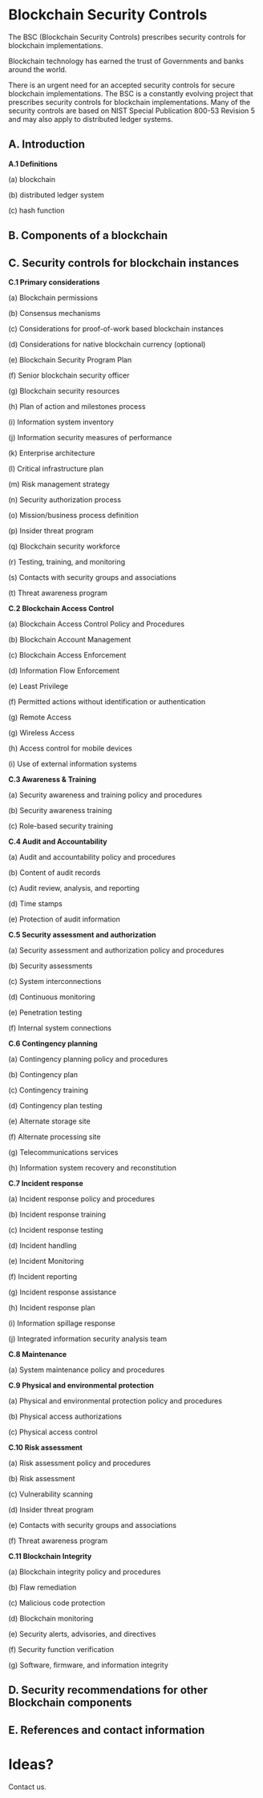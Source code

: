 Blockchain Security Controls
=====================================
The BSC (Blockchain Security Controls) prescribes security controls for blockchain implementations.

Blockchain technology has earned the trust of Governments and banks around the world. 

There is an urgent need for an accepted security controls for secure blockchain implementations.  The BSC is a constantly evolving project that prescribes security controls for blockchain implementations. Many of the security controls are based on NIST Special Publication 800-53 Revision 5 and may also apply to distributed ledger systems.


A. Introduction
------------------
**A.1 Definitions**

(a) blockchain

(b) distributed ledger system

(c) hash function

B. Components of a blockchain
------------------

C. Security controls for blockchain instances
------------------

**C.1 Primary considerations**

(a)  Blockchain permissions

(b) Consensus mechanisms

(c) Considerations for proof-of-work based blockchain instances

(d) Considerations for native blockchain currency (optional)

(e) Blockchain Security Program Plan

(f) Senior blockchain security officer

(g) Blockchain security resources

(h) Plan of action and milestones process

(i) Information system inventory

(j) Information security measures of performance

(k) Enterprise architecture

(l) Critical infrastructure plan

(m) Risk management strategy

(n) Security authorization process

(o) Mission/business process definition	

(p) Insider threat program

(q) Blockchain security workforce

(r) Testing, training, and monitoring

(s) Contacts with security groups and associations

(t) Threat awareness program


**C.2 Blockchain Access Control**	

(a) Blockchain Access Control Policy and Procedures	

(b) Blockchain Account Management	

(c) Blockchain Access Enforcement	

(d) Information Flow Enforcement	

(e) Least Privilege	

(f) Permitted actions without identification or authentication	

(g) Remote Access	

(g) Wireless Access	

(h) Access control for mobile devices	

(i) Use of external information systems	

**C.3 Awareness & Training**

(a) Security awareness and training policy and procedures	

(b) Security awareness training	

(c) Role-based security training	

**C.4 Audit and Accountability**

(a) Audit and accountability policy and procedures	

(b) Content of audit records	

(c) Audit review, analysis, and reporting	

(d) Time stamps	

(e) Protection of audit information	

**C.5 Security assessment and authorization**

(a) Security assessment and authorization policy and procedures	

(b) Security assessments	

(c) System interconnections	

(d) Continuous monitoring	

(e) Penetration testing	

(f) Internal system connections	

**C.6 Contingency planning**	

(a) Contingency planning policy and procedures	

(b) Contingency plan	

(c) Contingency training	

(d) Contingency plan testing	

(e) Alternate storage site	

(f) Alternate processing site	

(g) Telecommunications services	

(h) Information system recovery and reconstitution	

**C.7 Incident response**	

(a) Incident response policy and procedures	

(b) Incident response training	

(c) Incident response testing	

(d) Incident handling	

(e) Incident Monitoring	

(f) Incident reporting	

(g) Incident response assistance	

(h) Incident response plan	

(i) Information spillage response	

(j) Integrated information security analysis team	


**C.8 Maintenance**

(a) System maintenance policy and procedures	


**C.9 Physical and environmental protection**	

(a) Physical and environmental protection policy and procedures	

(b) Physical access authorizations	

(c) Physical access control	


**C.10 Risk assessment**	

(a) Risk assessment policy and procedures	

(b) Risk assessment	

(c) Vulnerability scanning	

(d) Insider threat program	

(e) Contacts with security groups and associations	

(f) Threat awareness program	

**C.11 Blockchain Integrity**

(a) Blockchain integrity policy and procedures	

(b) Flaw remediation	

(c) Malicious code protection	

(d) Blockchain monitoring	

(e) Security alerts, advisories, and directives	

(f) Security function verification	

(g) Software, firmware, and information integrity	

D. Security recommendations for other Blockchain components	
------------------

E. References and contact information	
------------------


Ideas?
======
Contact us.
